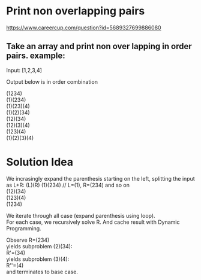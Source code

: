 # Print non overlapping pairs  
https://www.careercup.com/question?id=5689327699886080  
  
## Take an array and print non over lapping in order pairs. example:  
  
  
Input: [1,2,3,4]  
  
Output below is in order combination  
  
(1234)  
(1)(234)  
(1)(23)(4)  
(1)(2)(34)  
(12)(34)  
(12)(3)(4)  
(123)(4)  
(1)(2)(3)(4)  

# Solution Idea  
We incrasingly expand the parenthesis starting on the left, splitting the input as L+R:
(L)(R)
(1)(234)  // L=(1), R=(234) and so on  
(12)(34)  
(123)(4)  
(1234)  
  
We iterate through all case (expand parenthesis using loop).  
For each case, we recursively solve R. And cache result with Dynamic Programming.  
  
Observe 
R=(234)  
yields subproblem (2)(34):  
R'=(34)  
yields subproblem (3)(4):  
R''=(4)  
and terminates to base case.  
  
  
